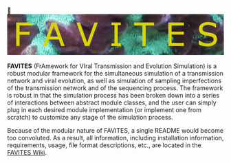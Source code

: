 ![logo](logo/logo.jpg)

**FAVITES** (FrAmework for VIral Transmission and Evolution Simulation) is a robust modular framework for the simultaneous simulation of a transmission network and viral evolution, as well as simulation of sampling imperfections of the transmission network and of the sequencing process. The framework is robust in that the simulation process has been broken down into a series of interactions between abstract module classes, and the user can simply plug in each desired module implementation (or implement one from scratch) to customize any stage of the simulation process.

Because of the modular nature of FAVITES, a single README would become too
convoluted. As a result, all information, including installation information,
requirements, usage, file format descriptions, etc., are located in the
[FAVITES Wiki](../../wiki).